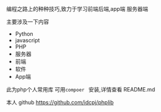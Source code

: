 编程之路上的种种技巧,致力于学习前端后端,app端 服务器端

主要涉及一下内容

 - Python
 - javascript
 - PHP
 - 服务器
 - 前端
 - 软件
 - App端

此为php个人常用库 可用`compoer ` 安装,详情查看 README.md

本人 github https://github.com/idcpj/phplib

